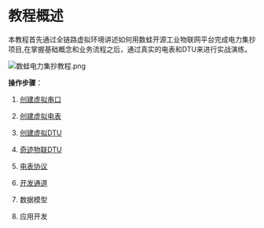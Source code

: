 
# 教程概述

  本教程首先通过全链路虚拟环境讲述如何用数蛙开源工业物联网平台完成电力集抄项目,在掌握基础概念和业务流程之后，通过真实的电表和DTU来进行实战演练。
  
  ![数蛙电力集抄教程.png](http://dgiot-1253666439.cos.ap-shanghai-fsi.myqcloud.com/blog/meter/%E6%95%B0%E8%9B%99%E7%94%B5%E5%8A%9B%E9%9B%86%E6%8A%84%E6%95%99%E7%A8%8B.png)
 
 **操作步骤**：
 
 1. [创建虚拟串口](virtual_serialport.md)
 
 2. [创建虚拟电表](virtual_meter.md)
 
 3. [创建虚拟DTU](virtual_dtu)
 
 4. [奇迹物联DTU](http://www.amaziot.com/cp/qt/)
 
 5. [电表协议](http://dgiot-1253666439.cos.ap-shanghai-fsi.myqcloud.com/blog/meter/DL645-2007%E5%A4%9A%E5%8A%9F%E8%83%BD%E7%94%B5%E8%83%BD%E8%A1%A8%E9%80%9A%E4%BF%A1%E5%8D%8F%E8%AE%AE.pdf)
 
 6. [开发通道](meter_channel)
 
 7. 数据模型 
 
 8. 应用开发
 
 